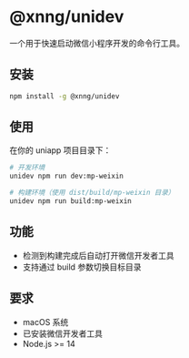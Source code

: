 # @xnng/unidev

一个用于快速启动微信小程序开发的命令行工具。

## 安装

```bash
npm install -g @xnng/unidev
```

## 使用

在你的 uniapp 项目目录下：

```bash
# 开发环境
unidev npm run dev:mp-weixin

# 构建环境（使用 dist/build/mp-weixin 目录）
unidev npm run build:mp-weixin
```

## 功能

- 检测到构建完成后自动打开微信开发者工具
- 支持通过 build 参数切换目标目录

## 要求

- macOS 系统
- 已安装微信开发者工具
- Node.js >= 14
